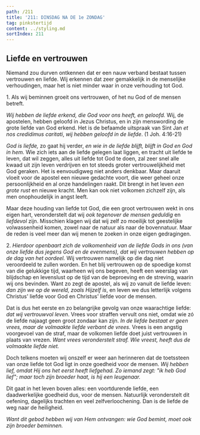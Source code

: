 ```yaml
---
path: /211
title: '211: DINSDAG NA DE 1e ZONDAG'
tag: pinkstertijd
content: ../styling.md
sortIndex: 211
---
```


## Liefde en vertrouwen

Niemand zou durven ontkennen dat er een nauw verband bestaat tussen vertrouwen en liefde. Wij erkennen dat zeer gemakkelijk in de menselijke verhoudingen, maar het is niet minder waar in onze verhouding tot God.

1\. Als wij beminnen groeit ons vertrouwen, of het nu God of de mensen betreft.

_Wij hebben de liefde erkend, die God voor ons heeft, en geloofd._ Wij, de apostelen, hebben geloofd in Jezus Christus, en in zijn menswording de grote liefde van God erkend. Het is de befaamde uitspraak van Sint Jan _et nos credidimus caritati_, _wij hebben geloofd in de liefde_. (1 Joh. 4:16-21)

_God is liefde,_ zo gaat hij verder, _en wie in de liefde blijft, blijft in God en God in hem._ Wie zich iets aan de liefde gelegen laat liggen, en tracht uit liefde te leven, dat wil zeggen, alles uit liefde tot God te doen, zal zeer snel alle kwaad uit zijn leven verdrijven en tot steeds groter vertrouwelijkheid met God geraken. Het is eenvoudigweg niet anders denkbaar. Maar daaruit vloeit voor de apostel een nieuwe gedachte voort, die weer geheel onze persoonlijkheid en al onze handelingen raakt. Dit brengt in het leven _een grote rust_ en nieuwe kracht. Men kan ook niet volkomen zichzelf zijn, als men onophoudelijk in angst leeft.

Maar deze houding van liefde tot God, die een groot vertrouwen wekt in ons eigen hart, veronderstelt dat wij _ook tegenover de mensen geduldig_ en _liefdevol_ zijn. Misschien klagen wij dat wij zelf zo moeilijk tot geestelijke volwassenheid komen, zowel naar de natuur als naar de bovennatuur. Maar de reden is veel meer dan wij menen te zoeken in onze eigen gedragingen.

2\. _Hierdoor openbaart zich de volkomenheid van de liefde Gods in ons (van onze liefde dus jegens God en de evenmens), dat wij vertrouwen hebben op de dag van het oordeel._ Wij vertrouwen namelijk op die dag niet veroordeeld te zullen worden. En het blij vertrouwen op de spoedige komst van die gelukkige tijd, waarheen wij ons begeven, heeft een weerslag van blijdschap en levenslust op de tijd van de beproeving en de streving, waarin wij ons bevinden. Want zo zegt de apostel, als wij zo vanuit de liefde leven: _dan zijn we op de wereld, zoals Hijzelf is_, en leven we dus letterlijk volgens Christus' liefde voor God en Christus' liefde voor de mensen.

Dat is dus het eerste en zo belangrijke gevolg van onze waarachtige liefde: _dat wij vertrouwvol leven_. Vrees voor straffen vervult ons niet, omdat wie zó de liefde najaagt geen groot zondaar kan zijn. _In de liefde bestaat er geen vrees, maar de volmaakte liefde verbant de vrees._ Vrees is een angstig voorgevoel van de straf, maar de volkomen liefde doet juist vertrouwen in plaats van vrezen. _Want vrees veronderstelt straf. Wie vreest, heeft dus de volmaakte liefde niet._

Doch telkens moeten wij onszelf er weer aan herinneren dat de toetssteen van onze liefde tot God ligt in onze goedheid voor de mensen. _Wij hebben lief, omdat Hij ons het eerst heeft liefgehad. Zo iemand zegt: "ik heb God lief"; maar toch zijn broeder haat, is hij een leugenaar._

Dit gaat in het leven boven alles: een voortdurende liefde, een daadwerkelijke goedheid dus, voor de mensen. Natuurlijk veronderstelt dit oefening, dagelijks trachten en veel zelfverloochening. Dan is de liefde de weg naar de heiligheid.

_Want dit gebod hebben wij van Hem ontvangen: wie God bemint, moet ook zijn broeder beminnen._
